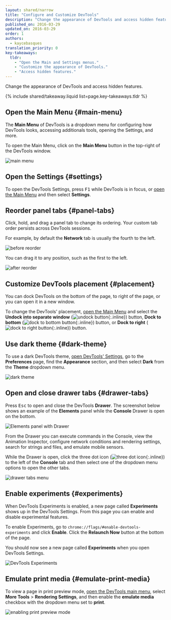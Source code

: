 ```yaml
---
layout: shared/narrow
title: "Configure and Customize DevTools"
description: "Change the appearance of DevTools and access hidden features."
published_on: 2016-03-29
updated_on: 2016-03-29
order: 1
authors:
  - kaycebasques
translation_priority: 0
key-takeaways:
  tldr:
    - "Open the Main and Settings menus."
    - "Customize the appearance of DevTools."
    - "Access hidden features."
---
```


<p class="intro">Change the appearance of DevTools and access hidden 
features.</p>



{% include shared/takeaway.liquid list=page.key-takeaways.tldr %}

## Open the Main Menu {#main-menu}

The **Main Menu** of DevTools is a dropdown menu for configuring how
DevTools looks, accessing additionals tools, opening the Settings, and more.

To open the Main Menu, click on the **Main Menu** button in the top-right
of the DevTools window.

![main menu](images/main-menu.png)

## Open the Settings {#settings}

To open the DevTools Settings, press <kbd>F1</kbd> while DevTools is in focus,
or [open the Main Menu](#main-menu) and then select **Settings**.

## Reorder panel tabs {#panel-tabs}

Click, hold, and drag a panel tab to change its ordering. Your custom tab order
persists across DevTools sessions.

For example, by default the **Network** tab is usually the fourth to the left.

![before reorder](images/before-reorder.png)

You can drag it to any position, such as the first to the left.

![after reorder](images/after-reorder.png)

## Customize DevTools placement {#placement}

You can dock DevTools on the bottom of the page, to right of the page, or 
you can open it in a new window. 

To change the DevTools' placement, [open the Main Menu](#main-menu) and select
the **Undock into separate window** 
(![undock button](images/undock.png){:.inline})
button, **Dock to bottom** 
(![dock to bottom button](images/dock-bottom.png){:.inline})
button, or 
**Dock to right** 
(![dock to right button](images/dock-right.png){:.inline})
button. 

## Use dark theme {#dark-theme}

To use a dark DevTools theme, [open DevTools' Settings](#settings),
go to the **Preferences** page, find the **Appearance** section, and then
select **Dark** from the **Theme** dropdown menu.

![dark theme](images/dark-theme.png)

## Open and close drawer tabs {#drawer-tabs}

Press <kbd>Esc</kbd> to open and close the DevTools **Drawer**. The screenshot
below shows an example of the **Elements** panel while the **Console** Drawer
is open on the bottom.

![Elements panel with Drawer](images/drawer.png)

From the Drawer you can execute commands in the Console, view the Animation 
Inspector, configure network conditions and rendering settings, search for 
strings and files, and emulate mobile sensors.

While the Drawer is open, click the three dot icon
(![three dot icon](images/three-dot.png){:.inline}) to the left of the 
**Console** tab and then select one of the dropdown menu options to open the
other tabs.

![drawer tabs menu](images/drawer-tabs.png)

## Enable experiments {#experiments}

When DevTools Experiments is enabled, a new page called **Experiments**
shows up in the DevTools Settings. From this page you can enable and disable
experimental features.

To enable Experiments, go to `chrome://flags/#enable-devtools-experiments`
and click **Enable**. Click the **Relaunch Now** button at the bottom of the
page. 

You should now see a new page called **Experiments** when you open DevTools
Settings.

![DevTools Experiments](images/experiments.png)

## Emulate print media {#emulate-print-media}

To view a page in print preview mode, [open the DevTools main 
menu](#main-menu), select **More Tools** > **Rendering Settings**, and then 
enable the **emulate media** checkbox with the dropdown menu set to **print**.

![enabling print preview mode](images/emulate-print-media.png)
